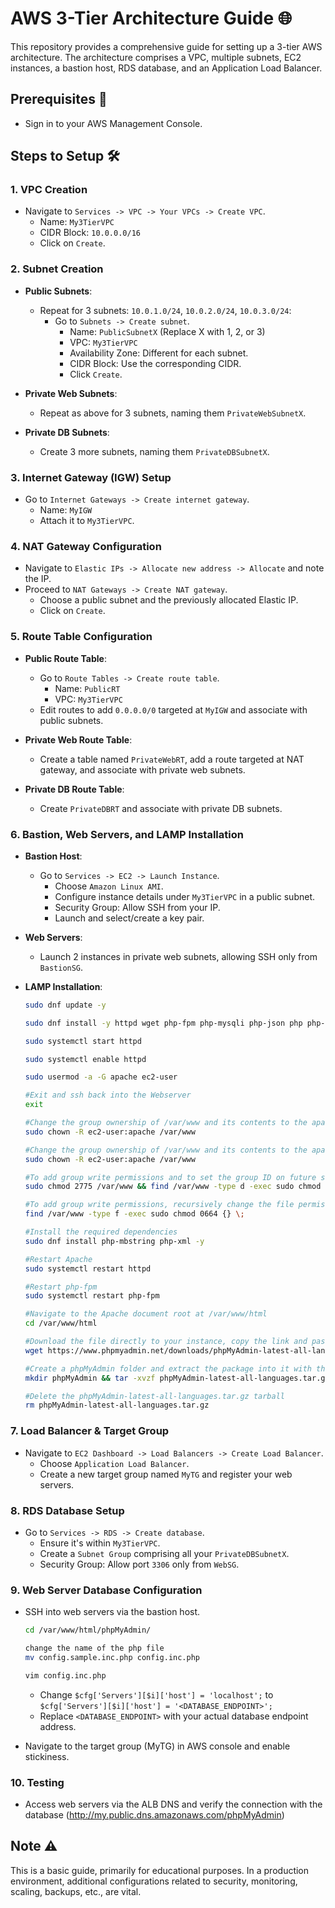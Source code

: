 # AWS 3-Tier Architecture Guide 🌐

This repository provides a comprehensive guide for setting up a 3-tier AWS architecture. The architecture comprises a VPC, multiple subnets, EC2 instances, a bastion host, RDS database, and an Application Load Balancer.

## Prerequisites 📝
- Sign in to your AWS Management Console.

## Steps to Setup 🛠

### 1. **VPC Creation**
- Navigate to `Services -> VPC -> Your VPCs -> Create VPC`.
    - Name: `My3TierVPC`
    - CIDR Block: `10.0.0.0/16`
    - Click on `Create`.

### 2. **Subnet Creation**
- **Public Subnets**:
    - Repeat for 3 subnets: `10.0.1.0/24`, `10.0.2.0/24`, `10.0.3.0/24`:
        - Go to `Subnets -> Create subnet`.
            - Name: `PublicSubnetX` (Replace X with 1, 2, or 3)
            - VPC: `My3TierVPC`
            - Availability Zone: Different for each subnet.
            - CIDR Block: Use the corresponding CIDR.
            - Click `Create`.
    
- **Private Web Subnets**:
    - Repeat as above for 3 subnets, naming them `PrivateWebSubnetX`.
    
- **Private DB Subnets**:
    - Create 3 more subnets, naming them `PrivateDBSubnetX`.

### 3. **Internet Gateway (IGW) Setup**
- Go to `Internet Gateways -> Create internet gateway`.
    - Name: `MyIGW`
    - Attach it to `My3TierVPC`.

### 4. **NAT Gateway Configuration**
- Navigate to `Elastic IPs -> Allocate new address -> Allocate` and note the IP.
- Proceed to `NAT Gateways -> Create NAT gateway`.
    - Choose a public subnet and the previously allocated Elastic IP.
    - Click on `Create`.

### 5. **Route Table Configuration**
- **Public Route Table**:
    - Go to `Route Tables -> Create route table`.
        - Name: `PublicRT`
        - VPC: `My3TierVPC`
    - Edit routes to add `0.0.0.0/0` targeted at `MyIGW` and associate with public subnets.

- **Private Web Route Table**:
    - Create a table named `PrivateWebRT`, add a route targeted at NAT gateway, and associate with private web subnets.

- **Private DB Route Table**:
    - Create `PrivateDBRT` and associate with private DB subnets.

### 6. **Bastion, Web Servers, and LAMP Installation**
- **Bastion Host**:
    - Go to `Services -> EC2 -> Launch Instance`.
        - Choose `Amazon Linux AMI`.
        - Configure instance details under `My3TierVPC` in a public subnet.
        - Security Group: Allow SSH from your IP.
        - Launch and select/create a key pair.

- **Web Servers**:
    - Launch 2 instances in private web subnets, allowing SSH only from `BastionSG`.

- **LAMP Installation**:
    ```bash
    sudo dnf update -y
    ```
    ```bash
    sudo dnf install -y httpd wget php-fpm php-mysqli php-json php php-devel
    ```
    ```bash
    sudo systemctl start httpd
    ```
    ```bash
    sudo systemctl enable httpd
    ```
    ```bash
    sudo usermod -a -G apache ec2-user
    ```
    ```bash
    #Exit and ssh back into the Webserver
    exit
    ```
    ```bash
    #Change the group ownership of /var/www and its contents to the apache group.
    sudo chown -R ec2-user:apache /var/www
    ```
    ```bash
    #Change the group ownership of /var/www and its contents to the apache group.
    sudo chown -R ec2-user:apache /var/www
    ```
    ```bash
    #To add group write permissions and to set the group ID on future subdirectories, change the directory permissions of /var/www and its subdirectories.
    sudo chmod 2775 /var/www && find /var/www -type d -exec sudo chmod 2775 {} \;
    ```
    ```bash
    #To add group write permissions, recursively change the file permissions of /var/www and its subdirectories
    find /var/www -type f -exec sudo chmod 0664 {} \;
    ```
    ```bash
    #Install the required dependencies
    sudo dnf install php-mbstring php-xml -y
    ```
    ```bash
    #Restart Apache
    sudo systemctl restart httpd
    ```
    ```bash
    #Restart php-fpm
    sudo systemctl restart php-fpm
    ```
    ```bash
    #Navigate to the Apache document root at /var/www/html
    cd /var/www/html
    ```
    ```bash
    #Download the file directly to your instance, copy the link and paste it into a wget command
    wget https://www.phpmyadmin.net/downloads/phpMyAdmin-latest-all-languages.tar.gz
    ```
    ```bash
    #Create a phpMyAdmin folder and extract the package into it with the following command
    mkdir phpMyAdmin && tar -xvzf phpMyAdmin-latest-all-languages.tar.gz -C phpMyAdmin --strip-components 1
    ```
    ```bash
    #Delete the phpMyAdmin-latest-all-languages.tar.gz tarball
    rm phpMyAdmin-latest-all-languages.tar.gz
    ```
    
### 7. **Load Balancer & Target Group**
- Navigate to `EC2 Dashboard -> Load Balancers -> Create Load Balancer`.
    - Choose `Application Load Balancer`.
    - Create a new target group named `MyTG` and register your web servers.

### 8. **RDS Database Setup**
- Go to `Services -> RDS -> Create database`.
    - Ensure it's within `My3TierVPC`.
    - Create a `Subnet Group` comprising all your `PrivateDBSubnetX`.
    - Security Group: Allow port `3306` only from `WebSG`.

### 9. **Web Server Database Configuration**
- SSH into web servers via the bastion host.
    ```bash
    cd /var/www/html/phpMyAdmin/
    ```
    ```bash
    change the name of the php file
    mv config.sample.inc.php config.inc.php
    ```
    ```bash
    vim config.inc.php
    ```
    - Change `$cfg['Servers'][$i]['host'] = 'localhost';` to `$cfg['Servers'][$i]['host'] = '<DATABASE_ENDPOINT>';`
    - Replace `<DATABASE_ENDPOINT>` with your actual database endpoint address.
    
- Navigate to the target group (MyTG) in AWS console and enable stickiness.

### 10. **Testing**
- Access web servers via the ALB DNS and verify the connection with the database (http://my.public.dns.amazonaws.com/phpMyAdmin)

## Note ⚠️
This is a basic guide, primarily for educational purposes. In a production environment, additional configurations related to security, monitoring, scaling, backups, etc., are vital.

